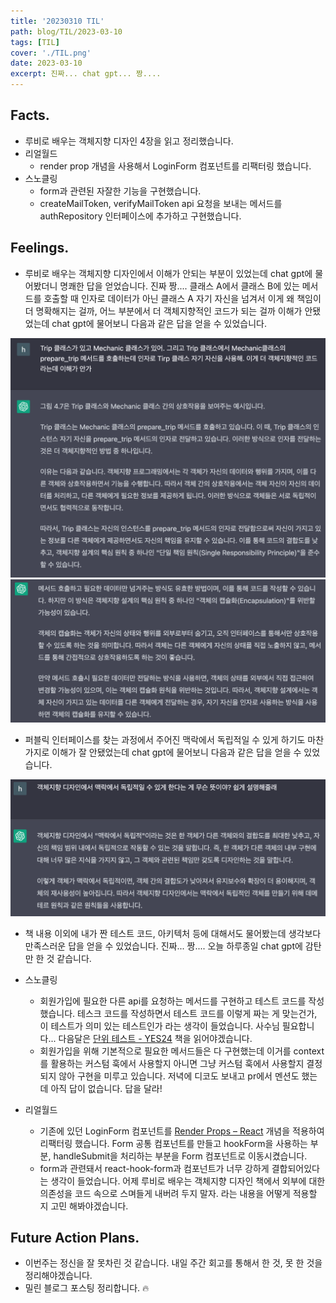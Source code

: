 ```yaml
---
title: '20230310 TIL'
path: blog/TIL/2023-03-10
tags: [TIL]
cover: './TIL.png'
date: 2023-03-10
excerpt: 진짜... chat gpt... 짱....
---
```


## Facts.

* 루비로 배우는 객체지향 디자인 4장을 읽고 정리했습니다.
* 리얼월드 
	* render prop 개념을 사용해서 LoginForm 컴포넌트를 리팩터링 했습니다. 
* 스노클링 
	* form과 관련된 자잘한 기능을 구현했습니다. 
	* createMailToken, verifyMailToken api 요청을 보내는 메서드를 authRepository 인터페이스에 추가하고 구현했습니다. 

## Feelings.

* 루비로 배우는 객체지향 디자인에서 이해가 안되는 부분이 있었는데 chat gpt에 물어봤더니 명쾌한 답을 얻었습니다. 진짜 짱.... 클래스 A에서 클래스 B에 있는 메서드를 호출할 때 인자로 데이터가 아닌 클래스 A 자기 자신을 넘겨서 이게 왜 책임이 더 명확해지는 걸까, 어느 부분에서 더 객체지향적인 코드가 되는 걸까 이해가 안됐었는데 chat gpt에 물어보니 다음과 같은 답을 얻을 수 있었습니다.

![](./1.png)
![](./2.png)

* 퍼블릭 인터페이스를 찾는 과정에서 주어진 맥락에서 독립적일 수 있게 하기도 마찬가지로 이해가 잘 안됐었는데 chat gpt에 물어보니 다음과 같은 답을 얻을 수 있었습니다. 

![](./3.png)

* 책 내용 이외에 내가 짠 테스트 코드, 아키텍처 등에 대해서도 물어봤는데 생각보다 만족스러운 답을 얻을 수 있었습니다. 진짜... 짱.... 오늘 하루종일 chat gpt에 감탄만 한 것 같습니다. 

* 스노클링
	* 회원가입에 필요한 다른 api를 요청하는 메서드를 구현하고 테스트 코드를 작성했습니다. 테스크 코드를 작성하면서 테스트 코드를 이렇게 짜는 게 맞는건가, 이 테스트가 의미 있는 테스트인가 라는 생각이 들었습니다. 사수님 필요합니다... 다음달은 [단위 테스트 - YES24](http://www.yes24.com/Product/Goods/104084175) 책을 읽어야겠습니다.
	* 회원가입을 위해 기본적으로 필요한 메서드들은 다 구현했는데 이거를 context를 활용하는 커스텀 훅에서 사용할지 아니면 그냥 커스텀 훅에서 사용할지 결정되지 않아 구현을 미루고 있습니다.  저녁에 디코도 보내고 pr에서 멘션도 했는데 아직 답이 없습니다. 답을 달라!

* 리얼월드 
	* 기존에 있던 LoginForm 컴포넌트를 [Render Props – React](https://reactjs.org/docs/render-props.html) 개념을 적용하여 리팩터링 했습니다. Form 공통 컴포넌트를 만들고 hookForm을 사용하는 부분, handleSubmit을 처리하는 부분을 Form 컴포넌트로 이동시켰습니다.  
	* form과 관련돼서 react-hook-form과 컴포넌트가 너무 강하게 결합되어있다는 생각이 들었습니다. 어제 루비로 배우는 객체지향 디자인 책에서 외부에 대한 의존성을 코드 속으로 스며들게 내버려 두지 말자. 라는 내용을 어떻게 적용할 지 고민 해봐야겠습니다. 


## Future Action Plans.

* 이번주는 정신을 잘 못차린 것 같습니다. 내일 주간 회고를 통해서 한 것, 못 한 것을 정리해야겠습니다. 
* 밀린 블로그 포스팅 정리합니다. 🔥